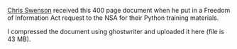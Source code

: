 [Chris Swenson](http://www.caswenson.com) received this 400 page document when he put in a Freedom of Information Act request to the NSA for their Python training materials.

I compressed the document using ghostwriter and uploaded it here (file is 43 MB).

